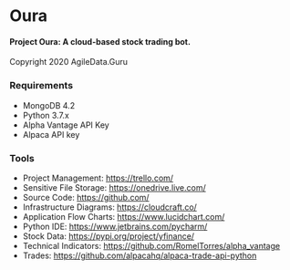 # Oura
#### Project Oura:  A cloud-based stock trading bot.
Copyright 2020 AgileData.Guru

### Requirements
* MongoDB 4.2
* Python 3.7.x
* Alpha Vantage API Key
* Alpaca API key

### Tools
* Project Management:  https://trello.com/
* Sensitive File Storage:  https://onedrive.live.com/
* Source Code:  https://github.com/
* Infrastructure Diagrams:  https://cloudcraft.co/
* Application Flow Charts:  https://www.lucidchart.com/
* Python IDE:  https://www.jetbrains.com/pycharm/
* Stock Data:  https://pypi.org/project/yfinance/
* Technical Indicators:  https://github.com/RomelTorres/alpha_vantage
* Trades:  https://github.com/alpacahq/alpaca-trade-api-python
